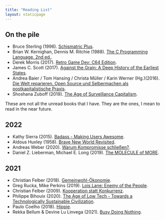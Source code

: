 ```yaml
---
title: "Reading List"
layout: staticpage
---
```


## On the pile

- Bruce Sterling (1996). [Schismatric Plus](https://www.goodreads.com/book/show/161296.Schismatrix_Plus).
- Brian W. Kernighan, Dennis M. Ritchie (1988). [The C Programming Language. 2nd ed.](https://en.wikipedia.org/wiki/The_C_Programming_Language).
- Derek Morris (2017). [Retro Game Dev: C64 Edition](https://www.retrogamedev.com/c64edition).
- James C. Scott (2017). [Against the Grain: A Deep History of the Earliest States](https://en.wikipedia.org/wiki/Against_the_Grain:_A_Deep_History_of_the_Earliest_States).
- Andrea Baier / Tom Hansing / Christa Müller / Karin Werner (Hg.)(2016). [Die Welt reparieren. Open Source und Selbermachen als postkapitalistische Praxis](https://www.transcript-verlag.de/978-3-8376-3377-1/die-welt-reparieren/?c=311000220).
- Shoshana Zuboff (2019). [The Age of Surveillance Capitalism](https://en.wikipedia.org/wiki/The_Age_of_Surveillance_Capitalism).

These are not all the unread books that I have. They are the ones, I mean to read in the near future.

## 2022

- Kathy Sierra (2015). [Badass - Making Users Awesome](https://joelhooks.com/badass-making-users-awesome-by-kathy-sierra).
- Aldous Huxley (1958). [Brave New World Revisited](https://www.huxley.net/bnw-revisited/).
- Andreas Weber (2020). [Warum Kompromisse schließen?](https://shop.duden.de/products/warum-kompromisse-schliessen).
- Daniel Z. Lieberman, Michael E. Long (2019). [The MOLECULE of MORE](https://moleculeofmore.com/).

## 2021

- Christian Felber (2018). [Gemeinwohl-Ökonomie](https://christian-felber.at/buecher/die-gemeinwohl-oekonomie/).
- Greg Rucka, Mike Perkins (2019). [Lois Lane: Enemy of the People](https://www.goodreads.com/book/show/53188794-lois-lane).
- Christian Felber (2009). [Kooperation statt Konkurrenz](https://christian-felber.at/buecher/kooperation-statt-konkurrenz/).
- Philippe Bihouix (2020). [The Age of Low Tech - Towards a Technologically Sustainable Civilization](https://bristoluniversitypress.co.uk/the-age-of-low-tech).
- Paulo Coelho (2018). [Hippie](https://paulocoelho.com/9786073172158/hippie/).
- Rekka Bellum & Devine Lu Linvega (2021). [Busy Doing Nothing](https://100r.co/site/busy_doing_nothing.html).

